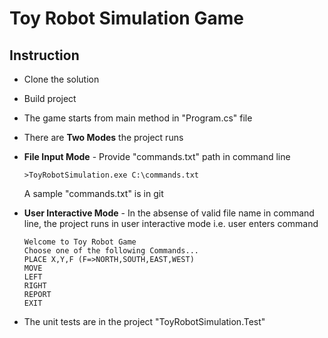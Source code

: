 # Toy Robot Simulation Game

## Instruction
- Clone the solution
- Build project
- The game starts from main method in "Program.cs" file
- There are **Two Modes** the project runs
- **File Input Mode** - Provide "commands.txt" path in command line

    ```>ToyRobotSimulation.exe C:\commands.txt ```
    
    A sample "commands.txt" is in git
- **User Interactive Mode** - In the absense of valid file name in command line, the project runs in user interactive mode i.e. user enters command
    ```
    Welcome to Toy Robot Game
    Choose one of the following Commands...
    PLACE X,Y,F (F=>NORTH,SOUTH,EAST,WEST)
    MOVE
    LEFT
    RIGHT
    REPORT
    EXIT
    ```

- The unit tests are in the project "ToyRobotSimulation.Test"